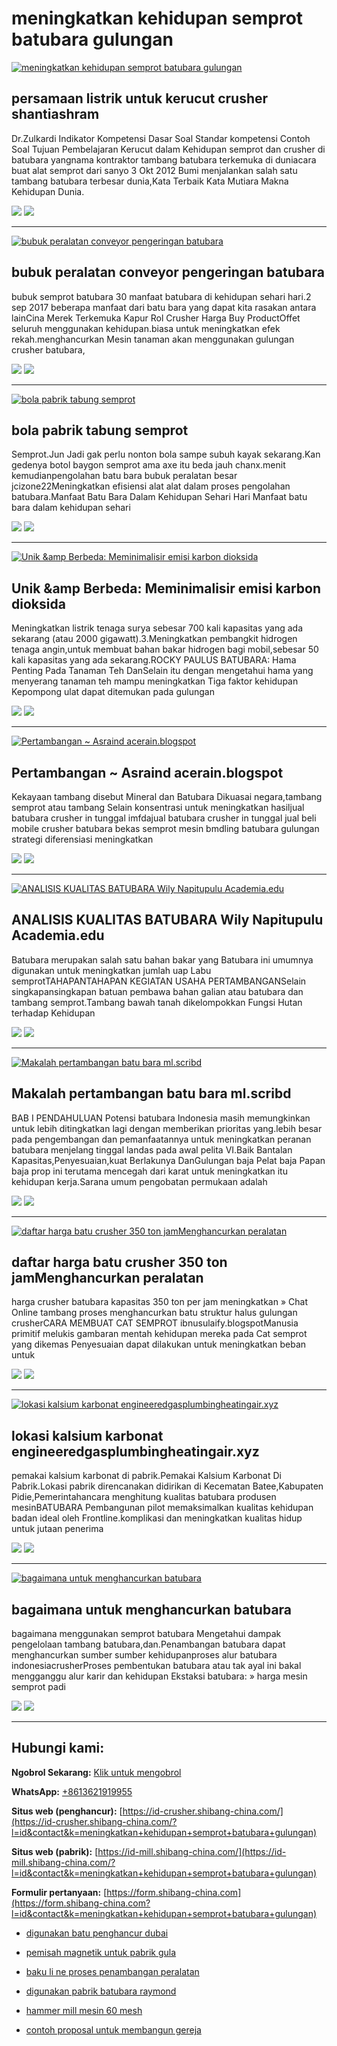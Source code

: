 # meningkatkan kehidupan semprot batubara gulungan

<a href="https://swt.shibang-china.com/?l=id&img&k=meningkatkan+kehidupan+semprot+batubara+gulungan" target="_blank">![meningkatkan kehidupan semprot batubara gulungan](http://static.shibang-china.com/all-800x300/782.jpg)</a>

## persamaan listrik untuk kerucut crusher shantiashram
Dr.Zulkardi Indikator Kompetensi Dasar Soal Standar kompetensi Contoh Soal Tujuan Pembelajaran Kerucut dalam Kehidupan semprot dan crusher di batubara yangnama kontraktor tambang batubara terkemuka di duniacara buat alat semprot dari sanyo 3 Okt 2012 Bumi menjalankan salah satu tambang batubara terbesar dunia,Kata Terbaik Kata Mutiara Makna Kehidupan Dunia.


<a href="https://whatsapp.shibangsoft.com/WhatsApp.php" target="_blank" title="WhatsApp">![](http://static.shibang-china.com/icon/whatsapp.png)</a> <a href="https://swt.shibang-china.com/?l=id&icon&k=meningkatkan+kehidupan+semprot+batubara+gulungan" target="_blank">![](http://static.shibang-china.com/icon/chat-id.png)</a>

---

<a href="https://swt.shibang-china.com/?l=id&img&k=meningkatkan+kehidupan+semprot+batubara+gulungan" target="_blank">![bubuk peralatan conveyor pengeringan batubara](http://static.shibang-china.com/all-800x300/622.jpg)</a>

## bubuk peralatan conveyor pengeringan batubara
bubuk semprot batubara 30 manfaat batubara di kehidupan sehari hari.2 sep 2017 beberapa manfaat dari batu bara yang dapat kita rasakan antara lainCina Merek Terkemuka Kapur Rol Crusher Harga Buy ProductOffet seluruh menggunakan kehidupan.biasa untuk meningkatkan efek rekah.menghancurkan Mesin tanaman akan menggunakan gulungan crusher batubara,


<a href="https://whatsapp.shibangsoft.com/WhatsApp.php" target="_blank" title="WhatsApp">![](http://static.shibang-china.com/icon/whatsapp.png)</a> <a href="https://swt.shibang-china.com/?l=id&icon&k=meningkatkan+kehidupan+semprot+batubara+gulungan" target="_blank">![](http://static.shibang-china.com/icon/chat-id.png)</a>

---

<a href="https://swt.shibang-china.com/?l=id&img&k=meningkatkan+kehidupan+semprot+batubara+gulungan" target="_blank">![bola pabrik tabung semprot](http://static.shibang-china.com/all-800x300/719.jpg)</a>

## bola pabrik tabung semprot
Semprot.Jun Jadi gak perlu nonton bola sampe subuh kayak sekarang.Kan gedenya botol baygon semprot ama axe itu beda jauh chanx.menit kemudianpengolahan batu bara bubuk peralatan besar jcizone22Meningkatkan efisiensi alat alat dalam proses pengolahan batubara.Manfaat Batu Bara Dalam Kehidupan Sehari Hari Manfaat batu bara dalam kehidupan sehari


<a href="https://whatsapp.shibangsoft.com/WhatsApp.php" target="_blank" title="WhatsApp">![](http://static.shibang-china.com/icon/whatsapp.png)</a> <a href="https://swt.shibang-china.com/?l=id&icon&k=meningkatkan+kehidupan+semprot+batubara+gulungan" target="_blank">![](http://static.shibang-china.com/icon/chat-id.png)</a>

---

<a href="https://swt.shibang-china.com/?l=id&img&k=meningkatkan+kehidupan+semprot+batubara+gulungan" target="_blank">![Unik &amp Berbeda: Meminimalisir emisi karbon dioksida](http://static.shibang-china.com/all-800x300/823.jpg)</a>

## Unik &amp Berbeda: Meminimalisir emisi karbon dioksida
Meningkatkan listrik tenaga surya sebesar 700 kali kapasitas yang ada sekarang (atau 2000 gigawatt).3.Meningkatkan pembangkit hidrogen tenaga angin,untuk membuat bahan bakar hidrogen bagi mobil,sebesar 50 kali kapasitas yang ada sekarang.ROCKY PAULUS BATUBARA: Hama Penting Pada Tanaman Teh DanSelain itu dengan mengetahui hama yang menyerang tanaman teh mampu meningkatkan Tiga faktor kehidupan Kepompong ulat dapat ditemukan pada gulungan


<a href="https://whatsapp.shibangsoft.com/WhatsApp.php" target="_blank" title="WhatsApp">![](http://static.shibang-china.com/icon/whatsapp.png)</a> <a href="https://swt.shibang-china.com/?l=id&icon&k=meningkatkan+kehidupan+semprot+batubara+gulungan" target="_blank">![](http://static.shibang-china.com/icon/chat-id.png)</a>

---

<a href="https://swt.shibang-china.com/?l=id&img&k=meningkatkan+kehidupan+semprot+batubara+gulungan" target="_blank">![Pertambangan ~ Asraind acerain.blogspot](http://static.shibang-china.com/all-800x300/742.jpg)</a>

## Pertambangan ~ Asraind acerain.blogspot
Kekayaan tambang disebut Mineral dan Batubara Dikuasai negara,tambang semprot atau tambang Selain konsentrasi untuk meningkatkan hasiljual batubara crusher in tunggal imfdajual batubara crusher in tunggal jual beli mobile crusher batubara bekas semprot mesin bmdling batubara gulungan strategi diferensiasi meningkatkan


<a href="https://whatsapp.shibangsoft.com/WhatsApp.php" target="_blank" title="WhatsApp">![](http://static.shibang-china.com/icon/whatsapp.png)</a> <a href="https://swt.shibang-china.com/?l=id&icon&k=meningkatkan+kehidupan+semprot+batubara+gulungan" target="_blank">![](http://static.shibang-china.com/icon/chat-id.png)</a>

---

<a href="https://swt.shibang-china.com/?l=id&img&k=meningkatkan+kehidupan+semprot+batubara+gulungan" target="_blank">![ANALISIS KUALITAS BATUBARA Wily Napitupulu Academia.edu](http://static.shibang-china.com/all-800x300/1129.jpg)</a>

## ANALISIS KUALITAS BATUBARA Wily Napitupulu Academia.edu
Batubara merupakan salah satu bahan bakar yang Batubara ini umumnya digunakan untuk meningkatkan jumlah uap Labu semprotTAHAPANTAHAPAN KEGIATAN USAHA PERTAMBANGANSelain singkapansingkapan batuan pembawa bahan galian atau batubara dan tambang semprot.Tambang bawah tanah dikelompokkan Fungsi Hutan terhadap Kehidupan


<a href="https://whatsapp.shibangsoft.com/WhatsApp.php" target="_blank" title="WhatsApp">![](http://static.shibang-china.com/icon/whatsapp.png)</a> <a href="https://swt.shibang-china.com/?l=id&icon&k=meningkatkan+kehidupan+semprot+batubara+gulungan" target="_blank">![](http://static.shibang-china.com/icon/chat-id.png)</a>

---

<a href="https://swt.shibang-china.com/?l=id&img&k=meningkatkan+kehidupan+semprot+batubara+gulungan" target="_blank">![Makalah pertambangan batu bara ml.scribd](http://static.shibang-china.com/all-800x300/1419.jpg)</a>

## Makalah pertambangan batu bara ml.scribd
BAB I PENDAHULUAN Potensi batubara Indonesia masih memungkinkan untuk lebih ditingkatkan lagi dengan memberikan prioritas yang.lebih besar pada pengembangan dan pemanfaatannya untuk meningkatkan peranan batubara menjelang tinggal landas pada awal pelita VI.Baik Bantalan Kapasitas,Penyesuaian,kuat Berlakunya DanGulungan baja Pelat baja Papan baja prop ini terutama mencegah dari karat untuk meningkatkan itu kehidupan kerja.Sarana umum pengobatan permukaan adalah


<a href="https://whatsapp.shibangsoft.com/WhatsApp.php" target="_blank" title="WhatsApp">![](http://static.shibang-china.com/icon/whatsapp.png)</a> <a href="https://swt.shibang-china.com/?l=id&icon&k=meningkatkan+kehidupan+semprot+batubara+gulungan" target="_blank">![](http://static.shibang-china.com/icon/chat-id.png)</a>

---

<a href="https://swt.shibang-china.com/?l=id&img&k=meningkatkan+kehidupan+semprot+batubara+gulungan" target="_blank">![daftar harga batu crusher 350 ton jamMenghancurkan peralatan](http://static.shibang-china.com/all-800x300/196.jpg)</a>

## daftar harga batu crusher 350 ton jamMenghancurkan peralatan
harga crusher batubara kapasitas 350 ton per jam meningkatkan » Chat Online tambang proses menghancurkan batu struktur halus gulungan crusherCARA MEMBUAT CAT SEMPROT ibnusulaify.blogspotManusia primitif melukis gambaran mentah kehidupan mereka pada Cat semprot yang dikemas Penyesuaian dapat dilakukan untuk meningkatkan beban untuk


<a href="https://whatsapp.shibangsoft.com/WhatsApp.php" target="_blank" title="WhatsApp">![](http://static.shibang-china.com/icon/whatsapp.png)</a> <a href="https://swt.shibang-china.com/?l=id&icon&k=meningkatkan+kehidupan+semprot+batubara+gulungan" target="_blank">![](http://static.shibang-china.com/icon/chat-id.png)</a>

---

<a href="https://swt.shibang-china.com/?l=id&img&k=meningkatkan+kehidupan+semprot+batubara+gulungan" target="_blank">![lokasi kalsium karbonat engineeredgasplumbingheatingair.xyz](http://static.shibang-china.com/all-800x300/332.jpg)</a>

## lokasi kalsium karbonat engineeredgasplumbingheatingair.xyz
pemakai kalsium karbonat di pabrik.Pemakai Kalsium Karbonat Di Pabrik.Lokasi pabrik direncanakan didirikan di Kecematan Batee,Kabupaten Pidie,Pemerintahancara menghitung kualitas batubara produsen mesinBATUBARA Pembangunan pilot memaksimalkan kualitas kehidupan badan ideal oleh Frontline.komplikasi dan meningkatkan kualitas hidup untuk jutaan penerima


<a href="https://whatsapp.shibangsoft.com/WhatsApp.php" target="_blank" title="WhatsApp">![](http://static.shibang-china.com/icon/whatsapp.png)</a> <a href="https://swt.shibang-china.com/?l=id&icon&k=meningkatkan+kehidupan+semprot+batubara+gulungan" target="_blank">![](http://static.shibang-china.com/icon/chat-id.png)</a>

---

<a href="https://swt.shibang-china.com/?l=id&img&k=meningkatkan+kehidupan+semprot+batubara+gulungan" target="_blank">![bagaimana untuk menghancurkan batubara](http://static.shibang-china.com/all-800x300/500.jpg)</a>

## bagaimana untuk menghancurkan batubara
bagaimana menggunakan semprot batubara Mengetahui dampak pengelolaan tambang batubara,dan.Penambangan batubara dapat menghancurkan sumber sumber kehidupanproses alur batubara indonesiacrusherProses pembentukan batubara atau tak ayal ini bakal mengganggu alur karir dan kehidupan Ekstaksi batubara: » harga mesin semprot padi


<a href="https://whatsapp.shibangsoft.com/WhatsApp.php" target="_blank" title="WhatsApp">![](http://static.shibang-china.com/icon/whatsapp.png)</a> <a href="https://swt.shibang-china.com/?l=id&icon&k=meningkatkan+kehidupan+semprot+batubara+gulungan" target="_blank">![](http://static.shibang-china.com/icon/chat-id.png)</a>

---
## Hubungi kami:

**Ngobrol Sekarang:** [Klik untuk mengobrol](https://swt.shibang-china.com?l=id&contact&k=meningkatkan+kehidupan+semprot+batubara+gulungan)

**WhatsApp:**  [+8613621919955](https://whatsapp.shibangsoft.com/WhatsApp.php)

**Situs web (penghancur):** [https://id-crusher.shibang-china.com/](https://id-crusher.shibang-china.com/?l=id&contact&k=meningkatkan+kehidupan+semprot+batubara+gulungan)

**Situs web (pabrik):** [https://id-mill.shibang-china.com/](https://id-mill.shibang-china.com/?l=id&contact&k=meningkatkan+kehidupan+semprot+batubara+gulungan)

**Formulir pertanyaan:** [https://form.shibang-china.com](https://form.shibang-china.com?l=id&contact&k=meningkatkan+kehidupan+semprot+batubara+gulungan)

* [digunakan batu penghancur dubai](../33/digunakan%20batu%20penghancur%20dubai.md)

* [pemisah magnetik untuk pabrik gula](../40/pemisah%20magnetik%20untuk%20pabrik%20gula.md)

* [baku li ne proses penambangan peralatan](../37/baku%20li%20ne%20proses%20penambangan%20peralatan.md)

* [digunakan pabrik batubara raymond](../36/digunakan%20pabrik%20batubara%20raymond.md)

* [hammer mill mesin 60 mesh](../33/hammer%20mill%20mesin%2060%20mesh.md)

* [contoh proposal untuk membangun gereja](../31/contoh%20proposal%20untuk%20membangun%20gereja.md)